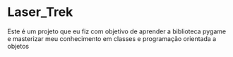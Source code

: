 # Laser_Trek
Este é um projeto que eu fiz com objetivo de aprender a biblioteca pygame e masterizar meu conhecimento em classes e programação orientada a objetos
